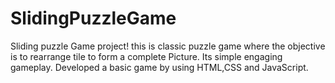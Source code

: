# SlidingPuzzleGame
Sliding puzzle Game project! this is classic puzzle game where the objective is to rearrange tile to form a complete Picture. Its simple engaging gameplay. Developed a basic game by using HTML,CSS and JavaScript.

